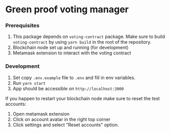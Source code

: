 # Green proof voting manager

### Prerequisites
1. This package depends on `voting-contract` package. Make sure to build `voting-contract` by using `yarn build` in the root of the repository.
2. Blockchain node set up and running (for development) 
3. Metamask extension to interact with the voting contract

### Development
1. Set copy `.env.example` file to `.env` and fill in env variables.
2. Run `yarn start`
3. App should be accessible on `http://localhost:3000`

If you happen to restart your blockchain node make sure to reset the test accounts:
1. Open metamask extension
2. Click on account avatar in the right top corner
3. Click settings and select "Reset accounts" option.